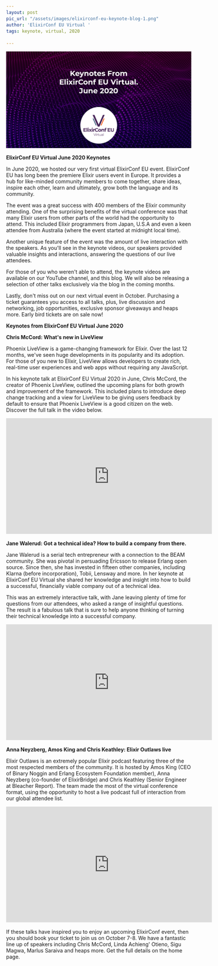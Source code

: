 ```yaml
---
layout: post
pic_url: "/assets/images/elixirconf-eu-keynote-blog-1.png"
author: 'ElixirConf EU Virtual '
tags: keynote, virtual, 2020

---
```

![](/assets/images/elixirconf-eu-keynote-blog-1.png)

**ElixirConf EU Virtual June 2020 Keynotes**

In June 2020, we hosted our very first virtual ElixirConf EU event. ElixirConf EU has long been the premiere Elixir users event in Europe. It provides a hub for like-minded community members to come together, share ideas, inspire each other, learn and ultimately, grow both the language and its community.

The event was a great success with 400 members of the Elixir community attending. One of the surprising benefits of the virtual conference was that many Elixir users from other parts of the world had the opportunity to attend. This included Elixir programmers from Japan, U.S.A and even a keen attendee from Australia (where the event started at midnight local time).

Another unique feature of the event was the amount of live interaction with the speakers. As you'll see in the keynote videos, our speakers provided valuable insights and interactions, answering the questions of our live attendees.

For those of you who weren't able to attend, the keynote videos are available on our YouTube channel, and this blog. We will also be releasing a selection of other talks exclusively via the blog in the coming months.

Lastly, don't miss out on our next virtual event in October. Purchasing a ticket guarantees you access to all talks, plus, live discussion and networking, job opportunities, exclusive sponsor giveaways and heaps more. Early bird tickets are on sale now!

**Keynotes from ElixirConf EU Virtual June 2020**

**Chris McCord: What's new in LiveView**

Phoenix LiveView is a game-changing framework for Elixir. Over the last 12 months, we've seen huge developments in its popularity and its adoption. For those of you new to Elixir, LiveView allows developers to create rich, real-time user experiences and web apps without requiring any JavaScript.

In his keynote talk at ElixirConf EU Virtual 2020 in June, Chris McCord, the creator of Phoenix LiveView, outlined the upcoming plans for both growth and improvement of the framework. This included plans to introduce deep change tracking and a view for LiveView to be giving users feedback by default to ensure that Phoenix LiveView is a good citizen on the web. Discover the full talk in the video below.

<iframe width="560" height="315" src="https://www.youtube.com/embed/VU1JMg9AbLQ" frameborder="0" allow="accelerometer; autoplay; encrypted-media; gyroscope; picture-in-picture" allowfullscreen></iframe>

**Jane Walerud: Got a technical idea? How to build a company from there.**

Jane Walerud is a serial tech entrepreneur with a connection to the BEAM community. She was pivotal in persuading Ericsson to release Erlang open source. Since then, she has invested in fifteen other companies, including Klarna (before incorporation), Tobii, Lensway and more. In her keynote at ElixirConf EU Virtual she shared her knowledge and insight into how to build a successful, financially viable company out of a technical idea.

This was an extremely interactive talk, with Jane leaving plenty of time for questions from our attendees, who asked a range of insightful questions. The result is a fabulous talk that is sure to help anyone thinking of turning their technical knowledge into a successful company.

<iframe width="560" height="315" src="https://www.youtube.com/embed/Lqv9D54-0Bw" frameborder="0" allow="accelerometer; autoplay; encrypted-media; gyroscope; picture-in-picture" allowfullscreen></iframe>

**Anna Neyzberg, Amos King and Chris Keathley: Elixir Outlaws live**

Elixir Outlaws is an extremely popular Elixir podcast featuring three of the most respected members of the community. It is hosted by Amos King (CEO of Binary Noggin and Erlang Ecosystem Foundation member), Anna Neyzberg (co-founder of ElixirBridge) and Chris Keathley (Senior Engineer at Bleacher Report). The team made the most of the virtual conference format, using the opportunity to host a live podcast full of interaction from our global attendee list.

<iframe width="560" height="315" src="https://www.youtube.com/embed/9pRBhUB_9F0" frameborder="0" allow="accelerometer; autoplay; encrypted-media; gyroscope; picture-in-picture" allowfullscreen></iframe>

If these talks have inspired you to enjoy an upcoming ElixirConf event, then you should book your ticket to join us on October 7-8. We have a fantastic line up of speakers including Chris McCord, Linda Achieng' Otieno, Sigu Magwa, Marlus Saraiva and heaps more. Get the full details on the home page.
